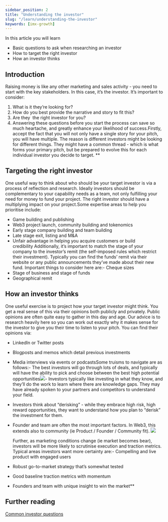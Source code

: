 ```yaml
---
sidebar_position: 2
title: "Understanding the investor"
slug: "/learn/understanding-the-investor"
keywords: [imx-growth]
---
```


In this article you will learn

- Basic questions to ask when researching an investor
- How to target the right investor 
- How an investor thinks 


## Introduction


 Raising money is like any other marketing and sales activity - you need to start with the key stakeholders. In this case, it’s the investor. It’s important to consider:
1. What is it they’re looking for? 
2. How do you best provide the narrative and story to fit this? 
3. Are they  the right investor for you? 
4. Answering these questions before you start the process can save so much heartache, and greatly enhance your likelihood of success.Firstly, accept the fact that you will not only have a single story for your pitch, you will have multiple. The reason is different investors might be looking for different things. They might have a common thread - which is what forms your primary pitch, but be prepared to evolve this for each individual investor you decide to target. **


## Targeting the right investor


 One useful way to think about who should be your target investor is via a process of reflection and research. Ideally investors should be complementary to your capability needs as a team, not only fulfilling your need for money to fund your project. The right investor should have a multiplying impact on your project.Some expertise areas to help you prioritise include:
- Game building and publishing
- Web3 project launch, community building and tokenomics
- Early stage company building and team building
- Late stage exit, listing and M&A
- Unfair advantage in helping you acquire customers or build credibility Additionally, it’s important to match the stage of your company to the investor’s remit (the self-imposed rules which restrict their investment). Typically you can find the funds’ remit via their website or any public announcements they’ve made about their new fund. Important things to consider here are:- Cheque sizes
- Stage of business and stage of funds
- Geographical remit


## How an investor thinks


One useful exercise is to project how your target investor might think. You get a real sense of this via their opinions both publicly and privately. Public opinions are often quite easy to gather in this day and age. Our advice is to research heavily here so you can work out exactly why it makes sense for the investor to give you their time to listen to your pitch. You can find their opinions via:
- LinkedIn or Twitter posts
- Blogposts and memos which detail previous investments
- Media interviews via events or podcastsSome truisms to navigate are as follows:- The best investors will go through lots of deals, and typically will have the ability to pick and choose between the best high potential opportunities![](https://lh4.googleusercontent.com/msGm8K4rtYcNblvnBEoy555nm93aPOCV6BS6lbDscvTr12tWf5hEzH_Wz1HUKEfLI91xPwvu3YwJIRbUUV0P61Okn81_2jOOaN2fqUsIVMjzlGmz8ibt_2JmxVyW3f5RBDQKYMXDlUD5Di6t6GE2cF9BP3eJdC7UYpmRs7g15GmYDyYZ1VuXhflqEY6tNA)- Investors typically like investing in what they know, and they’ll do the work to learn where there are knowledge gaps. They may have already spoken to your partners and competitors to understand your field.
- Investors think about “derisking” - while they embrace high risk, high reward opportunities, they want to understand how you plan to “derisk” the investment for them.
- Founder and team are often the most important factors. In Web3, this extends also to community (ie Product / Founder / Community fit). ![](https://lh5.googleusercontent.com/raY2QfGmjuYz7A2OE1r8dzCyEENOnyn0ZN-99chjkYjXOkmkcUZYAjMIHkb7EVnxU_IUKLKlCkxy9bGfLXEYIH7_5AN4l1krXDUE7iAMX6GgpLgUkOx0-eHjvFcPhH69Bk_lURf1OYAdzyKHMBRu9VSIuozuEIy6nIDEIVnJjWiqBSjWbjyAdrqDmkSjkQ)
  
  Further, as marketing conditions change (ie market becomes bear), investors will be more likely to scrutinise execution and traction metrics. Typical areas investors want more certainty are:- Compelling and live product with engaged users
- Robust go-to-market strategy that’s somewhat tested
- Good baseline traction metrics with momentum
- Founders and team with unique insight to win the market**


## Further reading

[Common investor questions](https://docs.google.com/document/d/16UuXdEN18yl4RDbvUcPL7M9wZRDYXUcW39xbu5-Vnw0/edit)
